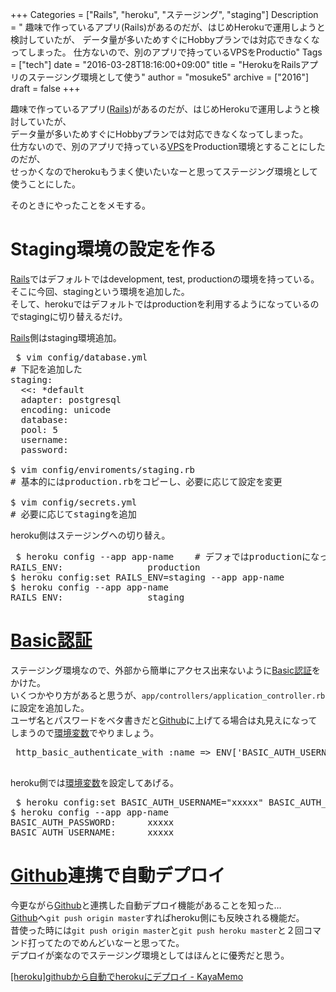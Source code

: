 +++
Categories = ["Rails", "heroku", "ステージング", "staging"]
Description = " 趣味で作っているアプリ(Rails)があるのだが、はじめHerokuで運用しようと検討していたが、  データ量が多いためすぐにHobbyプランでは対応できなくなってしまった。 仕方ないので、別のアプリで持っているVPSをProductio"
Tags = ["tech"]
date = "2016-03-28T18:16:00+09:00"
title = "HerokuをRailsアプリのステージング環境として使う"
author = "mosuke5"
archive = ["2016"]
draft = false
+++

<body>
<p>趣味で作っているアプリ(<a class="keyword" href="http://d.hatena.ne.jp/keyword/Rails">Rails</a>)があるのだが、はじめHerokuで運用しようと検討していたが、 <br>
データ量が多いためすぐにHobbyプランでは対応できなくなってしまった。<br>
仕方ないので、別のアプリで持っている<a class="keyword" href="http://d.hatena.ne.jp/keyword/VPS">VPS</a>をProduction環境とすることにしたのだが、<br>
せっかくなのでherokuもうまく使いたいなーと思ってステージング環境として使うことにした。</p>

<p>そのときにやったことをメモする。</p>

<h1>Staging環境の設定を作る</h1>

<p><a class="keyword" href="http://d.hatena.ne.jp/keyword/Rails">Rails</a>ではデフォルトではdevelopment, test, productionの環境を持っている。<br>
そこに今回、stagingという環境を追加した。<br>
そして、herokuではデフォルトではproductionを利用するようになっているのでstagingに切り替えるだけ。</p>

<p><a class="keyword" href="http://d.hatena.ne.jp/keyword/Rails">Rails</a>側はstaging環境追加。</p>

<pre class="code" data-lang="" data-unlink> $ vim config/database.yml
# 下記を追加した
staging:
  &lt;&lt;: *default
  adapter: postgresql
  encoding: unicode
  database:
  pool: 5
  username:
  password:

$ vim config/enviroments/staging.rb
# 基本的にはproduction.rbをコピーし、必要に応じて設定を変更

$ vim config/secrets.yml
# 必要に応じてstagingを追加 </pre>


<p>heroku側はステージングへの切り替え。</p>

<pre class="code" data-lang="" data-unlink> $ heroku config --app app-name    # デフォではproductionになってる
RAILS_ENV:                production
$ heroku config:set RAILS_ENV=staging --app app-name
$ heroku config --app app-name
RAILS_ENV:                staging </pre>


<h1><a class="keyword" href="http://d.hatena.ne.jp/keyword/Basic%C7%A7%BE%DA">Basic認証</a></h1>

<p>ステージング環境なので、外部から簡単にアクセス出来ないように<a class="keyword" href="http://d.hatena.ne.jp/keyword/Basic%C7%A7%BE%DA">Basic認証</a>をかけた。<br>
いくつかやり方があると思うが、<code>app/controllers/application_controller.rb</code>に設定を追加した。<br>
ユーザ名とパスワードをベタ書きだと<a class="keyword" href="http://d.hatena.ne.jp/keyword/Github">Github</a>に上げてる場合は丸見えになってしまうので<a class="keyword" href="http://d.hatena.ne.jp/keyword/%B4%C4%B6%AD%CA%D1%BF%F4">環境変数</a>でやりましょう。</p>

<pre class="code lang-ruby" data-lang="ruby" data-unlink> http_basic_authenticate_with :name =&gt; ENV['BASIC_AUTH_USERNAME'], :password =&gt; ENV['BASIC_AUTH_PASSWORD'] if Rails.env == "staging"
 </pre>


<p>heroku側では<a class="keyword" href="http://d.hatena.ne.jp/keyword/%B4%C4%B6%AD%CA%D1%BF%F4">環境変数</a>を設定してあげる。</p>

<pre class="code" data-lang="" data-unlink> $ heroku config:set BASIC_AUTH_USERNAME="xxxxx" BASIC_AUTH_PASSWORD="xxxxx" --app app-name
$ heroku config --app app-name
BASIC_AUTH_PASSWORD:      xxxxx
BASIC_AUTH_USERNAME:      xxxxx </pre>


<h1>
<a class="keyword" href="http://d.hatena.ne.jp/keyword/Github">Github</a>連携で自動デプロイ</h1>

<p>今更ながら<a class="keyword" href="http://d.hatena.ne.jp/keyword/Github">Github</a>と連携した自動デプロイ機能があることを知った…<br>
<a class="keyword" href="http://d.hatena.ne.jp/keyword/Github">Github</a>へ<code>git push origin master</code>すればheroku側にも反映される機能だ。<br>
昔使った時には<code>git push origin master</code>と<code>git push heroku master</code>と２回コマンド打ってたのでめんどいなーと思ってた。<br>
デプロイが楽なのでステージング環境としてはほんとに優秀だと思う。</p>

<p><a href="http://kayakuguri.github.io/blog/2015/02/10/heroku-github-sync/">[heroku]githubから自動でherokuにデプロイ - KayaMemo</a></p>
</body>
